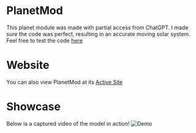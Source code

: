 # PlanetMod
This planet module was made with partial access from ChatGPT. I made sure the code was perfect, resulting in an accurate moving solar system.
Feel free to test the code [here](https://www.w3schools.com/html/tryit.asp?filename=tryhtml_default)
# Website
You can also view PlanetMod at its [Active Site](https://planetmod.w3spaces.com)
# Showcase
Below is a captured video of the model in action!
![Demo](https://github.com/user-attachments/assets/11cc445d-353c-4e48-bd44-d611d929da22)
